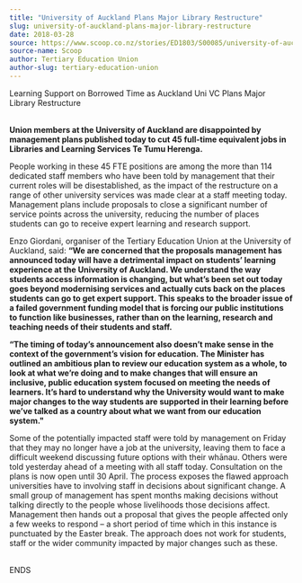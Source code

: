 ```yaml
---
title: "University of Auckland Plans Major Library Restructure"
slug: university-of-auckland-plans-major-library-restructure
date: 2018-03-28
source: https://www.scoop.co.nz/stories/ED1803/S00085/university-of-auckland-plans-major-library-restructure.htm
source-name: Scoop
author: Tertiary Education Union
author-slug: tertiary-education-union
---
```


<p>Learning Support on Borrowed Time as Auckland Uni VC Plans
Major Library Restructure</p>

<p><br><strong>Union members at the
University of Auckland are disappointed by management plans
published today to cut 45 full-time equivalent jobs in
Libraries and Learning Services Te Tumu
Herenga.</strong></p>

<p>People working in these 45 FTE positions
are among the more than 114 dedicated staff members who have
been told by management that their current roles will be
disestablished, as the impact of the restructure on a range
of other university services was made clear at a staff
meeting today. Management plans include proposals to close a
significant number of service points across the university,
reducing the number of places students can go to receive
expert learning and research support.</p>

<p>Enzo Giordani,
organiser of the Tertiary Education Union at the University
of Auckland, said: <strong>“We are concerned that the
proposals management has announced today will have a
detrimental impact on students’ learning experience at the
University of Auckland. We understand the way students
access information is changing, but what’s been set out
today goes beyond modernising services and actually cuts
back on the places students can go to get expert support.
This speaks to the broader issue of a failed government
funding model that is forcing our public institutions to
function like businesses, rather than on the learning,
research and teaching needs of their students and
staff.</strong></p>

<p><strong>“The timing of today’s
announcement also doesn’t make sense in the context of the
government’s vision for education. The Minister has
outlined an ambitious plan to review our education system as
a whole, to look at what we’re doing and to make changes
that will ensure an inclusive, public education system
focused on meeting the needs of learners. It’s hard to
understand why the University would want to make major
changes to the way students are supported in their learning
before we’ve talked as a country about what we want from
our education system."</strong><p>

<p>Some of the potentially
impacted staff were told by management on Friday that they
may no longer have a job at the university, leaving them to
face a difficult weekend discussing future options with
their whānau. Others were told yesterday ahead of a meeting
with all staff today. Consultation on the plans is now open
until 30 April. The process exposes the flawed approach
universities have to involving staff in decisions about
significant change. A small group of management has spent
months making decisions without talking directly to the
people whose livelihoods those decisions affect. Management
then hands out a proposal that gives the people affected
only a few weeks to respond – a short period of time which
in this instance is punctuated by the Easter break. The
approach does not work for students, staff or the wider
community impacted by major changes such as
these.</p>

<p><br>ENDS</p>
